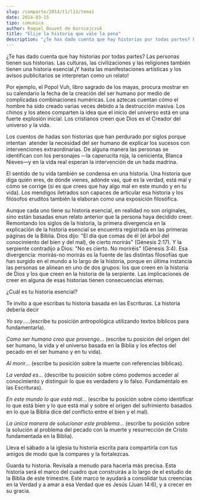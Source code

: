 ```yaml
---
slug: /comparte/2014/t1/l12/tema1
date: 2014-03-15
tipo: comunica
author: Raquel Bouvet de Korniejczuk
title: "Elije la historia que vale la pena"
description: "¿Te has dado cuenta que hay historias por todas partes? Las personas tienen sus  historias. Las culturas, las civilizaciones y las religiones también tienen una  historia esencial.¡Y hasta las manifestaciones artísticas y los avisos  publicitarios se interpretan como un relato!"
---
```


¿Te has dado cuenta que hay historias por todas partes? Las personas tienen sus historias. Las culturas, las civilizaciones y las religiones también tienen una historia esencial.¡Y hasta las manifestaciones artísticas y los avisos publicitarios se interpretan como un relato!

Por ejemplo, el Popol Vuh, libro sagrado de los mayas, procura mostrar en su calendario la fecha de la creación del ser humano por medio de complicadas combinaciones numéricas. Los aztecas cuentan cómo el hombre ha sido creado varias veces debido a la destrucción masiva. Los chinos y los ateos comparten la idea que el inicio del universo está en una fuerte explosión inicial. Los cristianos creen que Dios es el Creador del universo y la vida.

Los cuentos de hadas son historias que han perdurado por siglos porque intentan  atender la necesidad del ser humano de explicar los sucesos con intervenciones extraordinarias. De alguna manera las personas se identifican con los personajes –-la caperucita roja, la cenicienta, Blanca Nieves—y en la vida real esperan la intervención de un hada madrina.

El sentido de tu vida también se condensa en una historia. Una historia que diga quién eres, de dónde vienes, adónde vas, qué es la verdad, está mal y cómo se corrige (si es que crees que hay algo mal en este mundo y en tu vida). Los mendigos iletrados son capaces de articular esa historia y los filósofos eruditos también la elaboran como una exposición filosófica.

Aunque cada uno tiene su historia esencial, en realidad no son originales, sino están basadas enun relato anterior que la persona haya decidido creer. Remontando los siglos de la historia, la primera divergencia en la explicación de la historia esencial se encuentra registrada en las primeras páginas de la Biblia. Dios dijo: "El día que comas de él (el árbol del conocimiento del bien y del mal), de cierto morirás" (Génesis 2:17). Y la serpiente contradijo a Dios: "No es cierto. No moriréis" (Génesis 3:4). Esa divergencia: morirás-no morirás es la fuente de las distintas filosofías que han surgido en el mundo a lo largo de la historia, porque en última instancia las personas se alinean en uno de dos grupos: los que creen en la historia de Dios y los que creen en la historia de la serpiente. Las implicaciones de creer en alguna de esas historias tienen consecuencias eternas.

¿Cuál es tu historia esencial?

Te invito a que escribas tu historia basada en las Escrituras. La historia debería decir

_Yo soy_…..(escribe tu posición antropológica utilizando textos bíblicos para fundamentarla).

_Como ser humano creo que provengo_… (escribe tu posición del origen del ser humano, la vida y el universo basada en la Biblia y los efectos del pecado en el ser humano y en tu vida).

_Al morir_… (escribe tu posición sobre la muerte con referencias bíblicas).

_La verdad es_… (describe tu posición sobre cómo podemos acceder al conocimiento y distinguir lo que es verdadero y lo falso. Fundaméntalo en las Escrituras).

_En este mundo lo que está mal_… (escribe tu posición sobre cómo identificar lo que está bien y lo que está mal y sobre el origen del sufrimiento basados en lo que la Biblia dice del conflicto entre el bien y el mal).

_La única manera de solucionar este problema_… (escribe tu posición sobre la solución al problema del pecado con la muerte y resurrección de Cristo fundamentada en la Biblia).

Lleva el sábado a la iglesia tu historia escrita para compartirla con tus amigos de modo que la compares y la fortalezcas.

Guarda tu historia. Revísala a menudo para hacerla más precisa. Esta historia será el marco del cuadro que construirás a lo largo de el estudio de la Biblia de este trimestre. Este marco te ayudará a consolidar tus creencias en la Verdad y a amar a esa Verdad que es Jesús (Juan 14:6), y a crecer en su gracia.
